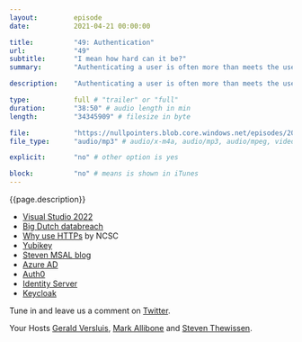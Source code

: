```yaml
---
layout:         episode
date: 			2021-04-21 00:00:00

title: 			"49: Authentication"
url:        	"49"
subtitle: 		"I mean how hard can it be?"
summary: 		"Authenticating a user is often more than meets the user's eye. In this episode, we discuss the challenges, options and our experiences with said topic. We dive into some OAuth, do our best to pronounce Auth0 and discover the passcode to Geralds top-secret studio vault."

description: 	"Authenticating a user is often more than meets the user's eye. In this episode, we discuss the challenges, options and our experiences with said topic. We dive into some OAuth, do our best to pronounce Auth0 and discover the passcode to Geralds top-secret studio vault."

type:			full # "trailer" or "full"
duration: 		"38:50" # audio length in min
length: 		"34345909" # filesize in byte

file: 			"https://nullpointers.blob.core.windows.net/episodes/20210422_Authentication.mp3"
file_type: 		"audio/mp3" # audio/x-m4a, audio/mp3, audio/mpeg, video/quicktime, video/mp4, video/x-m4v, application/pdf, and document/x-epub

explicit: 		"no" # other option is yes

block: 			"no" # means is shown in iTunes
---
```


{{page.description}}

* [Visual Studio 2022](https://devblogs.microsoft.com/visualstudio/visual-studio-2022/)
* [Big Dutch databreach](https://tekdeeps.com/millions-of-passwords-on-the-street-through-hack-webshop-allekabels-nl/)
* [Why use HTTPs](https://www.ncsc.gov.uk/blog-post/serve-websites-over-https-always) by NCSC
* [Yubikey](https://en.wikipedia.org/wiki/YubiKey)
* [Steven MSAL blog](https://www.thewissen.io/implementing-msal-authentication-in-xamarin-forms/)
* [Azure AD](https://azure.microsoft.com/en-us/services/active-directory/)
* [Auth0](https://auth0.com/)
* [Identity Server](https://identityserver4.readthedocs.io/en/latest/)
* [Keycloak](https://www.keycloak.org/)

Tune in and leave us a comment on [Twitter](https://twitter.com/nullpointersio).

Your Hosts [Gerald Versluis](https://twitter.com/jfversluis), [Mark Allibone](https://twitter.com/mallibone) and [Steven Thewissen](https://twitter.com/devnl).
